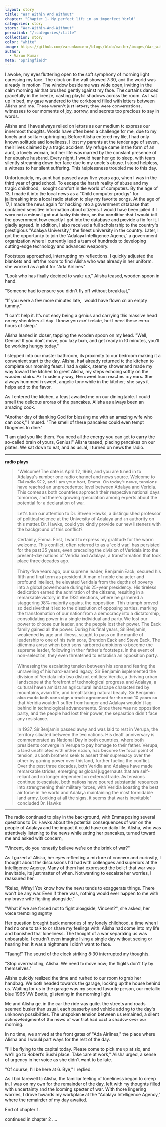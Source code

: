 ```yaml
---
layout: story
title: "War Within And Without"
chapter: "Chapter 1- My perfect life in an imperfect World"
categories: story
story: "War-Within-And-Without"
permalink: "/:categories/:title"
collection: story
color: "white"
image: https://github.com/varunkumarnr/blogs/blob/master/images/War_within_and_witout_chapter_1.jpg?raw=true
author:
  - Varun Kumar
meta: "Springfield"
---
```


I awoke, my eyes fluttering open to the soft symphony of morning light caressing my face. The clock on the wall showed 7:30, and the world was already in motion. The window beside me was wide open, inviting in the calm morning air that brushed gently against my face. The curtains danced gracefully in the breeze, casting playful shadows across the room. As I sat up in bed, my gaze wandered to the corkboard filled with letters between Alisha and me. These weren't just letters; they were conversations, witnesses to our moments of joy, sorrow, and secrets too precious to say in words.

Alisha and I have always relied on letters as our medium to express our innermost thoughts. Words have often been a challenge for me, due to my lonely and solitary upbringing. Before Alisha entered my life, I had only known solitude and loneliness. I lost my parents at the tender age of seven, their lives claimed by a tragic accident. My refuge came in the form of an aunt, a lovely woman, but her life was marred by the constant presence of her abusive husband. Every night, I would hear her go to sleep, with tears silently streaming down her face due to my uncle's abuse. I stood helpless, a witness to her silent suffering. This helplessness troubled me to this day.

Unfortunately, my aunt had passed away five years ago, when I was in the third year of grad school. To escape the harsh reality of abuse and my tragic childhood, I sought comfort in the world of computers. By the age of 13, I made it into the local news as a "Child computer prodigy" for jailbreaking into a local radio station to play my favorite songs. At the age of 17, I made the news again for hacking into a government database that contained sensitive information about citizens. I would have been jailed if I were not a minor. I got out lucky this time, on the condition that I would tell the government how exactly I got into the database and provide a fix for it. I gladly agreed. In addition, I also received a full scholarship to the country's prestigious "Adalaya University," the finest university in the country. Later, I got the opportunity to join the 'Adalaya Intelligence Agency,' a government organization where I currently lead a team of hundreds to developing cutting-edge technology and advanced weaponry.

Footsteps approached, interrupting my reflections. I quickly adjusted the blankets and left the room to find Alisha who was already in her uniform. she worked as a pilot for "Ada Airlines."

"Look who has finally decided to wake up," Alisha teased, wooden spoon in hand.

"Someone had to ensure you didn't fly off without breakfast,"

"If you were a few more minutes late, I would have flown on an empty tummy."

"I can't help it. It's not easy being a genius and carrying this massive head on my shoulders all day. I know you can't relate, but I need those extra hours of sleep."

Alisha leaned in closer, tapping the wooden spoon on my head. "Well, Genius! If you don't move, you lazy bum, and get ready in 10 minutes, you'll be working hungry today."

I stepped into our master bathroom, its proximity to our bedroom making it a convenient start to the day. Alisha, had already returned to the kitchen to complete our morning feast. I had a quick, steamy shower and made my way toward the kitchen to greet Alisha, my steps echoing softly on the wooden stairs. As I made my way, Her sweet hum reached my ears. She always hummed in sweet, angelic tone while in the kitchen; she says it helps add to the flavor.

As I entered the kitchen, a feast awaited me on our dining table. I could smell the delicous aroras of the pancakes. Alisha as always been an amazing cook.

"Another day of thanking God for blessing me with an amazing wife who can cook," I mused. "The smell of these pancakes could even tempt Diogenes to dine."

"I am glad you like them. You need all the energy you can get to carry the so-called brain of yours, Genius!" Alisha teased, placing pancakes on our plates. We sat down to eat, and as usual, I turned on news the radio.

---

**radio plays**

> "Welcome! The date is April 12, 1966, and you are tuned in to Adalaya's number one radio channel and news source. Welcome to FM radio 97.2, and I am your host, Emma. On today's news, tensions have reached an unprecedented level between Adalaya and Veridia. This comes as both countries approach their respective national days tomorrow, and there's growing speculation among experts about the potential for a declaration of war.<br> <br>Let's turn our attention to Dr. Steven Hawks, a distinguished professor of political science at the University of Adalaya and an authority on this matter. Dr. Hawks, could you kindly provide our new listeners with the background of this conflict?.<br> <br>Certainly, Emma. First, I want to express my gratitude for the warm welcome. This conflict, often referred to as a 'cold war,' has persisted for the past 35 years, even preceding the division of Veridala into the present-day nations of Veridia and Adalaya, a transformation that took place three decades ago.<br> <br>Thirty-five years ago, our supreme leader, Benjamin Eack, secured his fifth and final term as president. A man of noble character and profound intellect, he elevated Veridala from the depths of poverty into a global powerhouse during his 25-year presidency. His tireless dedication earned the admiration of the citizens, resulting in a remarkable victory in the 1931 elections, where he garnered a staggering 98% majority against the opposition. This triumph proved so decisive that it led to the dissolution of opposing parties, marking the transformation of our nation from a democracy into a dictatorship, consolidating power in a single individual and party. We lost our power to choose our leader, and the people lost their power. The Eack family gained all the power. During his final years, Sir Benjamin, weakened by age and illness, sought to pass on the mantle of leadership to one of his twin sons, Brendon Eack and Steve Eack. The dilemma arose when both sons harbored ambitions to become the supreme leader, following in their father's footsteps. In the event of non-selection, they even threatened to establish an opposition party. <br> <br>Witnessing the escalating tension between his sons and fearing the unraveling of his hard-earned legacy, Sir Benjamin implemented the division of Veridala into two distinct entities: Veridia, a thriving urban landscape at the forefront of technological progress, and Adalaya, a cultural haven amidst an agricultural landscape characterized by mountains, avian life, and breathtaking natural beauty. Sir Benjamin also made both sons sign a trade agreement for the next 10 years so that Veridia wouldn't suffer from hunger and Adalaya wouldn't lag behind in technological advancements. Since there was no opposition party, and the people had lost their power, the separation didn't face any resistance. <br> <br>In 1937, Sir Benjamin passed away and was laid to rest in Verupa, the territory situated between the two nations. His death anniversary is commemorated as National Day in both countries, where both presidents converge in Verupa to pay homage to their father. Verupa, a land unaffiliated with either nation, has become the focal point of tension, as both brothers seek to assert their supremacy over the other by gaining power over this land, further fueling the conflict. Over the past three decades, both Veridia and Adalaya have made remarkable strides, emerging as global juggernauts that are self-reliant and no longer dependent on external trade. As tensions continue to escalate, both nations have poured substantial resources into strengthening their military forces, with Veridia boasting the best air force in the world and Adalaya maintaining the most formidable land army. Looking at all the signs, it seems that war is inevitable" concluded Dr. Hawks

---

The radio continued to play in the background, with Emma posing several questions to Dr. Hawks about the potential consequences of war on the people of Adalaya and the impact it could have on daily life. Alisha, who was attentively listening to the news while eating her pancakes, turned toward me and asked with concern,

"Vincent, do you honestly believe we're on the brink of war?"

As I gazed at Alisha, her eyes reflecting a mixture of concern and curiosity, I thought about the discussions I'd had with colleagues and superiors at the Intelligence Agency. Many of them had expressed the belief that war was inevitable, its just matter of when. Not wanting to escalate her worries, I reassured her.

"Relax, Wifey! You know how the news tends to exaggerate things. There won't be any war. Even if there was, nothing would ever happen to me with my brave wife fighting alongside."

"What if we are forced not to fight alongside, Vincent?", she asked, her voice trembling slightly

Her question brought back memories of my lonely childhood, a time when I had no one to talk to or share my feelings with. Alisha had come into my life and banished that loneliness. The thought of a war separating us was unbearable. I couldn't even imagine living a single day without seeing or hearing her. It was a nightmare I didn't want to face.

"Taang!" The sound of the clock striking 8:30 interrupted my thoughts.

"Stop overreacting, Alisha. We need to move now; the flights don't fly by themselves."

Alisha quickly realized the time and rushed to our room to grab her handbag. We both headed towards the garage, locking up the house behind us. Waiting for us in the garage was my second favorite person, our metallic blue 1965 VW Beetle, glistening in the morning light.

Me and Alisha get in the car the ride was quite. the streets and roads seemed busier than usual, each passerby and vehicle adding to the day's unknown possibilities. The unspoken tension between us remained, a silent acknowledgment of the news of war that had cast a shadow over our morning.

In no time, we arrived at the front gates of "Ada Airlines," the place where Alisha and I would part ways for the rest of the day.

"I'll be flying to the capital today. Please come to pick me up at six, and we'll go to Robert's Sushi place. Take care at work," Alisha urged, a sense of urgency in her voice as she didn't want to be late.

"Of course, I'll be here at 6. Bye," I replied.

As I bid farewell to Alisha, the familiar feeling of loneliness began to creep in. I was on my own for the remainder of the day, left with my thoughts filled with uncertainty and the looming specter of war. With those lingering worries, I drove towards my workplace at the "Adalaya Intelligence Agency," where the remainder of my day awaited.

End of chapter 1.

continued in chapter 2 ....
